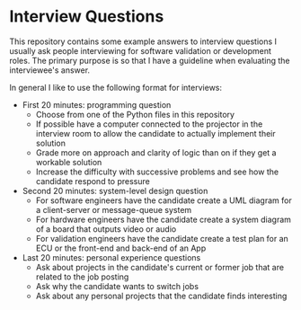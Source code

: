 # Interview Questions
This repository contains some example answers to interview questions I usually
ask people interviewing for software validation or development roles.  The
primary purpose is so that I have a guideline when evaluating the interviewee's
answer.


In general I like to use the following format for interviews:
* First 20 minutes: programming question
    * Choose from one of the Python files in this repository
    * If possible have a computer connected to the projector in the interview room to allow the candidate to actually implement their solution
    * Grade more on approach and clarity of logic than on if they get a workable solution
    * Increase the difficulty with successive problems and see how the candidate respond to pressure
* Second 20 minutes: system-level design question
    * For software engineers have the candidate create a UML diagram for a client-server or message-queue system
    * For hardware engineers have the candidate create a system diagram of a board that outputs video or audio
    * For validation engineers have the candidate create a test plan for an ECU or the front-end and back-end of an App
* Last 20 minutes: personal experience questions
    * Ask about projects in the candidate's  current or former job that are related to the job posting
    * Ask why the candidate wants to switch jobs
    * Ask about any personal projects that the candidate finds interesting
